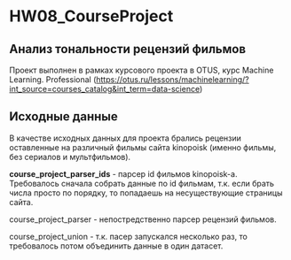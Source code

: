 # HW08_CourseProject

## Анализ тональности рецензий фильмов
Проект выполнен в рамках курсового проекта в OTUS, курс Machine Learning. Professional (https://otus.ru/lessons/machinelearning/?int_source=courses_catalog&int_term=data-science)

## Исходные данные
В качестве исходных данных для проекта брались рецензии оставленные на различный фильмы сайта kinopoisk (именно фильмы, без сериалов и мультфильмов).

**course_project_parser_ids** - парсер id фильмов kinopoisk-а. Требовалось сначала собрать данные по id фильмам, т.к. если брать числа просто по порядку, то попадаешь на несуществующие страницы сайта.

course_project_parser - непостредственно парсер рецензий фильмов.

course_project_union - т.к. пасер запускался несколько раз, то требовалось потом объединить данные в один датасет.

